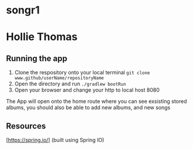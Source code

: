 # songr1
# Hollie Thomas

## Running the app
 1. Clone the respository onto your local terminal ``` git clone www.github/userName/repositoryName ```
 2. Open the directory and run ```./gradlew bootRun```
 3. Open your browser and change your http to local host 8080
 
 The App will open onto the home route where you can see exsisting stored albums, you should also be able to add new albums, and new songs
 
 
 ## Resources 
 [https://spring.io/] (built using Spring IO)
 
 
 
 
